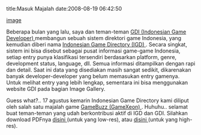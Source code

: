 title:Masuk Majalah
date:2008-08-19 06:42:50

[image](/img/wordpress/2008-08-igd.jpg?w=300)

Beberapa bulan yang lalu, saya dan teman-teman
<a href="http://www.gamedevid.org">
 GDI (Indonesian Game Developer)
</a>
membangun sebuah sistem direktori game Indonesia, yang kemudian diberi nama
<a href="http://directory.gamedevid.org">
 Indonesian Game Directory (IGD)
</a>
. Secara singkat, sistem ini bisa disebut sebagai pusat informasi game-game Indonesia, setiap entry punya klasifikasi tersendiri berdasarkan platform, genre, development status, language, dll. Semua informasi ditampilkan dengan rapi dan detail. Saat ini data yang disediakan masih sangat sedikit, dikarenakan banyak developer-developer yang belum memasukan entry gamenya. Untuk melihat entry yang lebih lengkap, sementara ini bisa menggunakan website GDI pada bagian Image Gallery.

Guess what?.. 17 agustus kemarin Indonesian Game Directory kami diliput oleh salah satu majalah game
<a href="http://www.gamexeon.com">
 GameBuzz (GameXeon)
</a>
. Huhuhu.. selamat buat teman-teman yang udah berkontribusi aktif di IGD dan GDI. Silahkan download PDFnya
<a href="http://www.gamexeon.com/cc/click.php?id=7">
 disini
</a>
(untuk yang low-res), atau
<a href="http://www.gamexeon.com/cc/click.php?id=8">
 disini
</a>
(untuk yang high-res).

